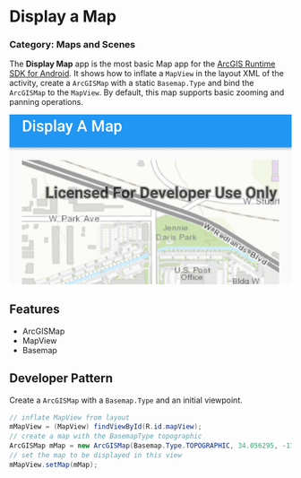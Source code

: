 # Display a Map
### Category: Maps and Scenes
The **Display Map** app is the most basic Map app for the [ArcGIS Runtime SDK for Android](https://developers.arcgis.com/en/android/).
It shows how to inflate a `MapView` in the layout XML of the activity, create a `ArcGISMap` with a static `Basemap.Type` and bind the `ArcGISMap` to the `MapView`.  By default, this map supports basic zooming and panning operations.

![Display a Map App](display-map.png)

## Features
* ArcGISMap
* MapView
* Basemap

## Developer Pattern
Create a `ArcGISMap` with a `Basemap.Type` and an initial viewpoint. 

```java
// inflate MapView from layout
mMapView = (MapView) findViewById(R.id.mapView);
// create a map with the BasemapType topographic
ArcGISMap mMap = new ArcGISMap(Basemap.Type.TOPOGRAPHIC, 34.056295, -117.195800, 16);
// set the map to be displayed in this view
mMapView.setMap(mMap);
```
